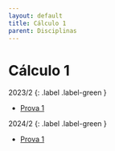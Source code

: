 ```yaml
---
layout: default
title: Cálculo 1
parent: Disciplinas
---
```


# Cálculo 1

2023/2
{: .label .label-green }

- [Prova 1](2023/2/prova1.pdf)


2024/2
{: .label .label-green }

- [Prova 1](2024/2/prova1.pdf)
